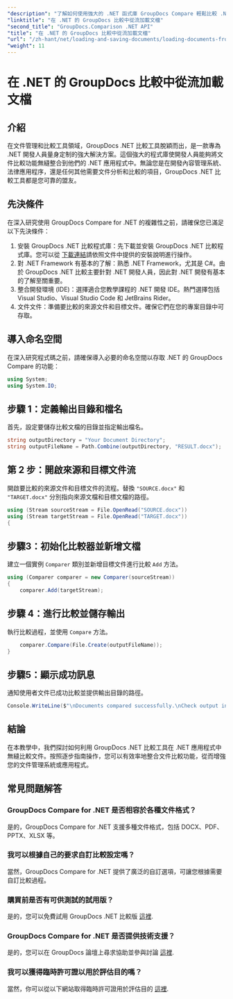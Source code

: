 ```yaml
---
"description": "了解如何使用強大的 .NET 函式庫 GroupDocs Compare 輕鬆比較 .NET 應用程式中的文件。"
"linktitle": "在 .NET 的 GroupDocs 比較中從流加載文檔"
"second_title": "GroupDocs.Comparison .NET API"
"title": "在 .NET 的 GroupDocs 比較中從流加載文檔"
"url": "/zh-hant/net/loading-and-saving-documents/loading-documents-from-stream/"
"weight": 11
---
```


# 在 .NET 的 GroupDocs 比較中從流加載文檔

## 介紹
在文件管理和比較工具領域，GroupDocs .NET 比較工具脫穎而出，是一款專為 .NET 開發人員量身定制的強大解決方案。這個強大的程式庫使開發人員能夠將文件比較功能無縫整合到他們的 .NET 應用程式中。無論您是在開發內容管理系統、法律應用程序，還是任何其他需要文件分析和比較的項目，GroupDocs .NET 比較工具都是您可靠的盟友。
## 先決條件
在深入研究使用 GroupDocs Compare for .NET 的複雜性之前，請確保您已滿足以下先決條件：
1. 安裝 GroupDocs .NET 比較程式庫：先下載並安裝 GroupDocs .NET 比較程式庫。您可以從 [下載連結](https://releases.groupdocs.com/comparison/net/)請依照文件中提供的安裝說明進行操作。
2. 對 .NET Framework 有基本的了解：熟悉 .NET Framework，尤其是 C#。由於 GroupDocs .NET 比較主要針對 .NET 開發人員，因此對 .NET 開發有基本的了解至關重要。
3. 整合開發環境 (IDE)：選擇適合您教學課程的 .NET 開發 IDE。熱門選擇包括 Visual Studio、Visual Studio Code 和 JetBrains Rider。
4. 文件文件：準備要比較的來源文件和目標文件。確保它們在您的專案目錄中可存取。

## 導入命名空間
在深入研究程式碼之前，請確保導入必要的命名空間以存取 .NET 的 GroupDocs Compare 的功能：
```csharp
using System;
using System.IO;
```
## 步驟 1：定義輸出目錄和檔名
首先，設定要儲存比較文檔的目錄並指定輸出檔名。
```csharp
string outputDirectory = "Your Document Directory";
string outputFileName = Path.Combine(outputDirectory, "RESULT.docx");
```
## 第 2 步：開啟來源和目標文件流
開啟要比較的來源文件和目標文件的流程。替換 `"SOURCE.docx"` 和 `"TARGET.docx"` 分別指向來源文檔和目標文檔的路徑。
```csharp
using (Stream sourceStream = File.OpenRead("SOURCE.docx"))
using (Stream targetStream = File.OpenRead("TARGET.docx"))
{
```
## 步驟3：初始化比較器並新增文檔
建立一個實例 `Comparer` 類別並新增目標文件進行比較 `Add` 方法。
```csharp
using (Comparer comparer = new Comparer(sourceStream))
{
    comparer.Add(targetStream);
```
## 步驟 4：進行比較並儲存輸出
執行比較過程，並使用 `Compare` 方法。
```csharp
    comparer.Compare(File.Create(outputFileName));
}
```
## 步驟5：顯示成功訊息
通知使用者文件已成功比較並提供輸出目錄的路徑。
```csharp
Console.WriteLine($"\nDocuments compared successfully.\nCheck output in {outputDirectory}.");
```

## 結論
在本教學中，我們探討如何利用 GroupDocs .NET 比較工具在 .NET 應用程式中無縫比較文件。按照逐步指南操作，您可以有效率地整合文件比較功能，從而增強您的文件管理系統或應用程式。
## 常見問題解答
### GroupDocs Compare for .NET 是否相容於各種文件格式？
是的，GroupDocs Compare for .NET 支援多種文件格式，包括 DOCX、PDF、PPTX、XLSX 等。
### 我可以根據自己的要求自訂比較設定嗎？
當然，GroupDocs Compare for .NET 提供了廣泛的自訂選項，可讓您根據需要自訂比較過程。
### 購買前是否有可供測試的試用版？
是的，您可以免費試用 GroupDocs .NET 比較版 [這裡](https://releases。groupdocs.com/).
### GroupDocs Compare for .NET 是否提供技術支援？
是的，您可以在 GroupDocs 論壇上尋求協助並參與討論 [這裡](https://forum。groupdocs.com/c/comparison/12).
### 我可以獲得臨時許可證以用於評估目的嗎？
當然，你可以從以下網站取得臨時許可證用於評估目的 [這裡](https://purchase。groupdocs.com/temporary-license/).